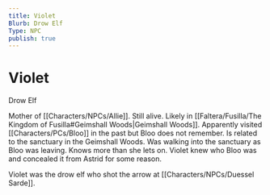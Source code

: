 ```yaml
---
title: Violet
Blurb: Drow Elf
Type: NPC
publish: true
---
```


# Violet
Drow Elf

Mother of [[Characters/NPCs/Allie]]. Still alive. Likely in [[Faltera/Fusilla/The Kingdom of Fusilla#Geimshall Woods\|Geimshall Woods]]. Apparently visited [[Characters/PCs/Bloo]] in the past but Bloo does not remember. Is related to the sanctuary in the Geimshall Woods. Was walking into the sanctuary as Bloo was leaving. Knows more than she lets on. Violet knew who Bloo was and concealed it from Astrid for some reason. 

Violet was the drow elf who shot the arrow at [[Characters/NPCs/Duessel Sarde]]. 